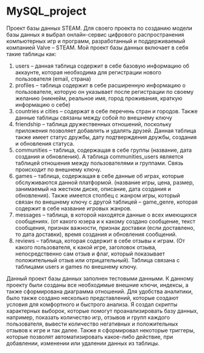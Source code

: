 # MySQL_project
Проект базы данных STEAM.
Для своего проекта по созданию модели базы данных я выбрал  онлайн-сервис цифрового распространения компьютерных игр и программ, разработанный и поддерживаемый компанией Valve – STEAM.
Мой проект базы данных включает в себя такие таблицы как:
1)	users – данная таблица содержит в себе базовую информацию об аккаунте, которая необходима для регистрации нового пользователя (email, страна)
2)	profiles – таблица содержит в себе расширенную информацию о пользователе, которую он указывает после регистрации по своему желанию (никнейм, реальное имя, город проживания, краткую информацию о себе)
3)	countries и cities – содержат в себе перечень стран и городов. Также данные таблицы связаны между собой по внешнему ключу
4)	friendship – таблица дружественных отношений, поскольку приложения позволяет добавлять и удалять друзей. Данная таблица также имеет статус дружбы, дату подтверждения дружбы, создания и обновления статуса.
5)	communities – таблица, содержащая в себе группы (название, дата создания и обновления). А таблица communities_users является таблицей отношения между пользователями и группами. Связь происходит по внешнему ключу.
6)	games – таблица, содержащая в себе данные об играх, которые обслуживаются данной платформой. (название игры, цена, размер, занимаемый на жестком диске, описание, дата создания и обновления). Также имеется столбец с жанром игры, который связан по внешнему ключу с другой таблицей – game_genre, которая содержит в себе название игровых жанров.
7)	messages – таблица, в которой находятся данные о всех имеющихся сообщениях. (от какого юзера и к какому создано сообщение, текст сообщения, признак важности, признак доставки (если доставлено, то дата доставки), время создания и обновления сообщений.
8)	reviews – таблица, которая содержит в себе отзывы к играм. (От какого пользователя, к какой игре, заголовок отзыва, непосредственно сам отзыв и флаг, который показывает положительный отзыв или отрицательный). Таблица связана с таблицами users и games по внешнему ключу.

Данный проект базы данных заполнен тестовыми данными.
К данному проекту были созданы все необходимые внешние ключи, индексы, а также сформирована диаграмма отношений.
Для удобства аналитики, было также создано несколько представлений, которые создают условия для комфортного и быстрого анализа.
Я создал скрипты характерных выборок, которые помогут проанализировать базу данных, например, показать количество игр, отзывов и групп каждого пользователя, вывести количество негативных и положительных отзывов к игре и так далее.
Также я сформировал некоторые триггеры, которые позволят автоматизировать какое-либо действие, при добавлении, изменении или удалении данных из таблицы.
